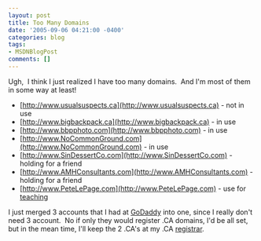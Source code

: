 ```yaml
---
layout: post
title: Too Many Domains
date: '2005-09-06 04:21:00 -0400'
categories: blog
tags:
- MSDNBlogPost
comments: []
---
```


Ugh,&nbsp; I think I just realized I have too many domains.&nbsp; And I'm most of them in some way at least!

*   [http://www.usualsuspects.ca](http://www.usualsuspects.ca) - not in use
*   [http://www.bigbackpack.ca](http://www.bigbackpack.ca) - in use
*   [http://www.bbpphoto.com](http://www.bbpphoto.com) - in use
*   [http://www.NoCommonGround.com](http://www.NoCommonGround.com) - in use
*   [http://www.SinDessertCo.com](http://www.SinDessertCo.com) - holding for a friend
*   [http://www.AMHConsultants.com](http://www.AMHConsultants.com) - holding for a friend
*   [http://www.PeteLePage.com](http://www.PeteLePage.com) - use for [teaching](http://www.pcnw.org/school/workshops.php#online)

I just merged 3 accounts that I had at [GoDaddy](http://www.godaddy.com) into one, since I really don't need&nbsp;3 account.&nbsp; No if only they would register .CA domains, I'd be all set, but in the mean time, I'll keep the 2 .CA's at my .CA [registrar](http://www.easydns.ca).